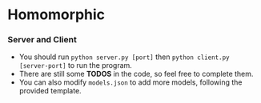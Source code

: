# Homomorphic

### Server and Client
- You should run `python server.py [port]` then `python client.py [server-port]` to run the program.
- There are still some <strong>TODOS</strong> in the code, so feel free to complete them.
- You can also modify `models.json` to add more models, following the provided template.